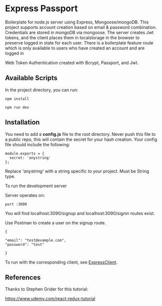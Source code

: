 # Express Passport

Boilerplate for node.js server using Express, Mongoose/mongoDB. This project supports account creation based on email & password combination. Credentials are stored in mongoDB via mongoose. The server creates Jwt tokens, and the client places them in localstorage in the browser to preserve logged in state for each user. There is a boilerplate feature route which is only available to users who have created an account and are logged in

Web Token Authentication created with Bcrypt, Passport, and Jwt.

## Available Scripts

In the project directory, you can run:

```
npm install
```

```
npm run dev
```

## Installation

You need to add a **config.js** file to the root directory. Never push this file to a public repo, this will contain the secret for your hash creation. Your config file should include the following:

```
module.exports = {
  secret: 'anystring'
};
```

Replace _'anystring'_ with a string specific to your project. Must be String type.

To run the development server

Server operates on:

```
port :3090
```

You will find localhost:3090/signup and localhost:3090/signin routes exist.

Use Postman to create a user on the signup route.

```
{

"email": "test@example.com",
"password": "test"

}
```

To run with the corresponding client, see [ExpressClient](https://github.com/NCMoseley/ExpressClient).

## References

Thanks to Stephen Grider for this tutorial:

https://www.udemy.com/react-redux-tutorial
